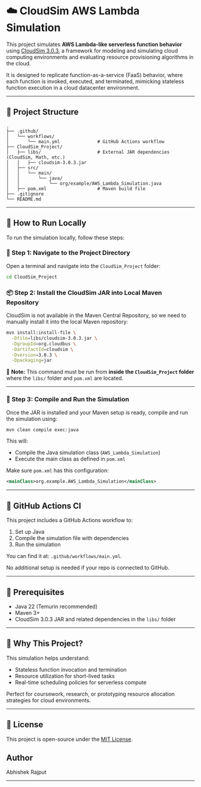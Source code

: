 # ☁️ CloudSim AWS Lambda Simulation

This project simulates **AWS Lambda-like serverless function behavior** using [CloudSim 3.0.3](http://www.cloudbus.org/cloudsim/), a framework for modeling and simulating cloud computing environments and evaluating resource provisioning algorithms in the cloud.

It is designed to replicate function-as-a-service (FaaS) behavior, where each function is invoked, executed, and terminated, mimicking stateless function execution in a cloud datacenter environment.

---

## 📁 Project Structure

```
.
├── .github/
│   └── workflows/
│       └── main.yml              # GitHub Actions workflow
├── CloudSim_Project/
│   ├── libs/                     # External JAR dependencies (CloudSim, Math, etc.)
│   │   ├── cloudsim-3.0.3.jar
│   ├── src/
│   │   └── main/
│   │       └── java/
│   │           └── org/example/AWS_Lambda_Simulation.java
│   ├── pom.xml                   # Maven build file
├── .gitignore
└── README.md
```

---

## 🚀 How to Run Locally

To run the simulation locally, follow these steps:

### 📌 Step 1: Navigate to the Project Directory

Open a terminal and navigate into the `CloudSim_Project` folder:

```bash
cd CloudSim_Project
```

### 📦 Step 2: Install the CloudSim JAR into Local Maven Repository

CloudSim is not available in the Maven Central Repository, so we need to manually install it into the local Maven repository:

```bash
mvn install:install-file \
  -Dfile=libs/cloudsim-3.0.3.jar \
  -DgroupId=org.cloudbus \
  -DartifactId=cloudsim \
  -Dversion=3.0.3 \
  -Dpackaging=jar
```

📍 **Note:** This command must be run from **inside the `CloudSim_Project` folder** where the `libs/` folder and `pom.xml` are located.

---

### 🧪 Step 3: Compile and Run the Simulation

Once the JAR is installed and your Maven setup is ready, compile and run the simulation using:

```bash
mvn clean compile exec:java
```

This will:
- Compile the Java simulation class (`AWS_Lambda_Simulation`)
- Execute the main class as defined in `pom.xml`

Make sure `pom.xml` has this configuration:

```xml
<mainClass>org.example.AWS_Lambda_Simulation</mainClass>
```

---

## 🤖 GitHub Actions CI

This project includes a GitHub Actions workflow to:
1. Set up Java
2. Compile the simulation file with dependencies
3. Run the simulation

You can find it at: `.github/workflows/main.yml`.

No additional setup is needed if your repo is connected to GitHub.

---

## 🧰 Prerequisites

- Java 22 (Temurin recommended)
- Maven 3+
- CloudSim 3.0.3 JAR and related dependencies in the `libs/` folder

---

## 🧠 Why This Project?

This simulation helps understand:
- Stateless function invocation and termination
- Resource utilization for short-lived tasks
- Real-time scheduling policies for serverless compute

Perfect for coursework, research, or prototyping resource allocation strategies for cloud environments.

---

## 📄 License

This project is open-source under the [MIT License](LICENSE).

## Author 

Abhishek Rajput

---